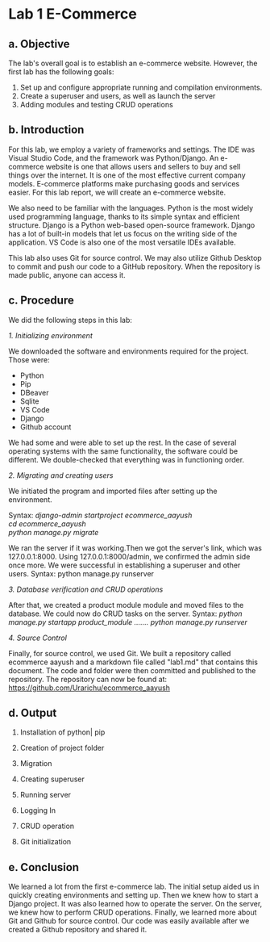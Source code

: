 # Lab 1 E-Commerce


## a. Objective

The lab's overall goal is to establish an e-commerce website. However, the first lab has the following goals:
1. Set up and configure appropriate running and compilation environments.
2. Create a superuser and users, as well as launch the server
3. Adding modules and testing CRUD operations

## b. Introduction

For this lab, we employ a variety of frameworks and settings. The IDE was Visual Studio Code, and the framework was Python/Django. An e-commerce website is one that allows users and sellers to buy and sell things over the internet. It is one of the most effective current company models. E-commerce platforms make purchasing goods and services easier. For this lab report, we will create an e-commerce website.

We also need to be familiar with the languages. Python is the most widely used programming language, thanks to its simple syntax and efficient structure. Django is a Python web-based open-source framework. Django has a lot of built-in models that let us focus on the writing side of the application. VS Code is also one of the most versatile IDEs available.

This lab also uses Git for source control. We may also utilize Github Desktop to commit and push our code to a GitHub repository. When the repository is made public, anyone can access it.

## c. Procedure
We did the following steps in this lab:

*1. Initializing environment*

We downloaded the software and environments required for the project. Those were:
* Python
* Pip
* DBeaver
* Sqlite
* VS Code
* Django
* Github account

We had some and were able to set up the rest. In the case of several operating systems with the same functionality, the software could be different. We double-checked that everything was in functioning order.

*2. Migrating and creating users*

We initiated the program and imported files after setting up the environment.

Syntax: 
*django-admin startproject ecommerce_aayush  
cd ecommerce_aayush  
python manage.py migrate* 

We ran the server if it was working.Then we got the server's link, which was 127.0.0.1:8000. Using 127.0.0.1:8000/admin, we confirmed the admin side once more. We were successful in establishing a superuser and other users.
Syntax: python manage.py runserver 

*3. Database verification and CRUD operations*

After that, we created a product module module and moved files to the database. We could now do CRUD tasks on the server.
Syntax: *python manage.py startapp product_module
…….
python manage.py runserver*

*4. Source Control*

Finally, for source control, we used Git. We built a repository called ecommerce aayush and a markdown file called "lab1.md" that contains this document. The code and folder were then committed and published to the repository. The repository can now be found at:
https://github.com/Urarichu/ecommerce_aayush

## d. Output

1. Installation of python| pip

2. Creation of project folder

4. Migration



5. Creating superuser

5. Running server


6. Logging In


8. CRUD operation


10. Git initialization


## e. Conclusion 

We learned a lot from the first e-commerce lab. The initial setup aided us in quickly creating environments and setting up. Then we knew how to start a Django project. It was also learned how to operate the server. On the server, we knew how to perform CRUD operations. Finally, we learned more about Git and Github for source control. Our code was easily available after we created a Github repository and shared it.
